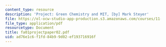 ```yaml
---
content_type: resource
description: 'Project: Green Chemistry and MIT, [by] Mark Steyer'
file: https://ol-ocw-studio-app-production.s3.amazonaws.com/courses/11-122-environment-and-society-fall-2002/ad76e1c6f1fd84b99d02ef193716916f_fa01projectpaper02.pdf
file_type: application/pdf
resourcetype: Document
title: fa01projectpaper02.pdf
uid: ad76e1c6-f1fd-84b9-9d02-ef193716916f
---
```

